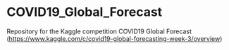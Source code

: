 # COVID19_Global_Forecast
Repository for the Kaggle competition COVID19 Global Forecast (https://www.kaggle.com/c/covid19-global-forecasting-week-3/overview)
